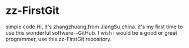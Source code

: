 # zz-FirstGit
simple code 
Hi, it's zhangzhuang,from JiangSu,china.
it's my first time to use this wonderful software--GitHub.
I wish i would be a good or great programmer, use this zz-FirstGit repository.
